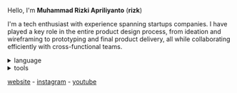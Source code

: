 Hello, I'm **Muhammad Rizki Apriliyanto** (**rizk**)

I'm a tech enthusiast with experience spanning startups companies. I have played a key role in the entire product design process, from ideation and wireframing to prototyping and final product delivery, all while collaborating efficiently with cross-functional teams.

<details>
  <summary>language</summary>

  <br>

  ![language](https://skillicons.dev/icons?i=cpp,lua,py,ts)
</details>
<details>
  <summary>tools</summary>

  <br>

  ![tools](https://skillicons.dev/icons?i=windows,ubuntu,vscode,visualstudio)
</details>

[website](https://rizkwya.me) - [instagram](https://www.instagram.com/rizkwya) - [youtube](https://www.youtube.com/@rizkwya)
